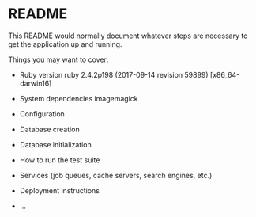 # README

This README would normally document whatever steps are necessary to get the
application up and running.

Things you may want to cover:

* Ruby version
ruby 2.4.2p198 (2017-09-14 revision 59899) [x86_64-darwin16]

* System dependencies
imagemagick

* Configuration

* Database creation

* Database initialization

* How to run the test suite

* Services (job queues, cache servers, search engines, etc.)

* Deployment instructions

* ...
